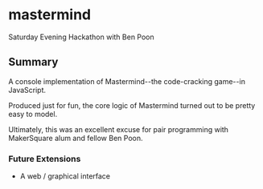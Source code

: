mastermind
==========

Saturday Evening Hackathon with Ben Poon

## Summary

A console implementation of Mastermind--the code-cracking game--in JavaScript.

Produced just for fun, the core logic of Mastermind turned out to be pretty easy to model.

Ultimately, this was an excellent excuse for pair programming with MakerSquare alum and fellow Ben Poon.

### Future Extensions

* A web / graphical interface
